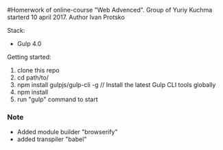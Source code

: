 #Homerwork of online-course "Web Advenced". Group of Yuriy Kuchma starterd 10 april 2017. Author Ivan Protsko

Stack:
 - Gulp 4.0
 
Getting started:

1. clone this repo
2. cd path/to/
3. npm install gulpjs/gulp-cli -g  // Install the latest Gulp CLI tools globally
4. npm install
6. run "gulp" command to start

### Note
- Added module builder "browserify"
- added transpiler "babel"
